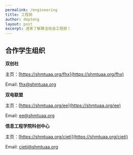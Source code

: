 ```yaml
---
permalink: /engineering
title: 工程部
author: depteng
layout: post
excerpt: 进来了解算法协会工程部！
---
```


## 合作学生组织

**双创社**

主页：[https://shmtuaa.org/fhx](https://shmtuaa.org/fhx)

Email: [fhx@shmtuaa.org](mailto:fhx@shmtuaa.org)

**双电联盟**

主页：[https://shmtuaa.org/ee](https://shmtuaa.org/ee)

Email: [ee@shmtuaa.org](mailto:ee@shmtuaa.org)

**信息工程学院科创中心**

主页：[https://shmtuaa.org/cieti](https://shmtuaa.org/cieti)

Email: [cieti@shmtuaa.org](mailto:cieti@shmtuaa.org)